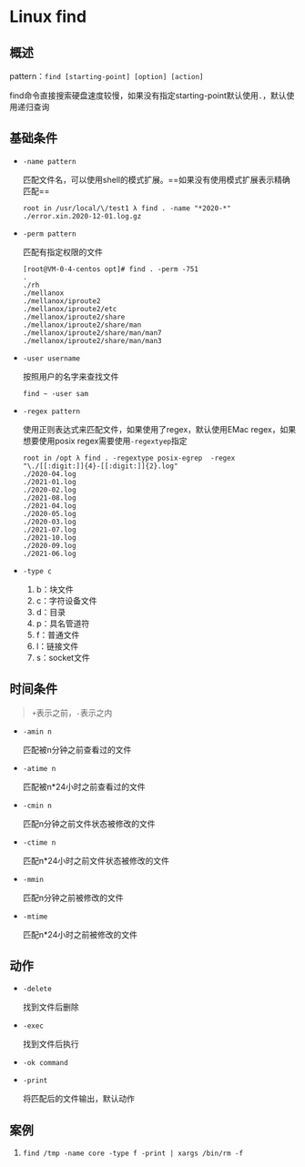 # Linux find

## 概述

pattern：`find [starting-point] [option] [action]`

find命令直接搜索硬盘速度较慢，如果没有指定starting-point默认使用`.`，默认使用递归查询

## 基础条件

- `-name pattern`

  匹配文件名，可以使用shell的模式扩展。==如果没有使用模式扩展表示精确匹配==

  ```
  root in /usr/local/\/test1 λ find . -name "*2020-*"
  ./error.xin.2020-12-01.log.gz  
  ```

- `-perm pattern`

  匹配有指定权限的文件

  ```
  [root@VM-0-4-centos opt]# find . -perm -751
  .
  ./rh
  ./mellanox
  ./mellanox/iproute2
  ./mellanox/iproute2/etc
  ./mellanox/iproute2/share
  ./mellanox/iproute2/share/man
  ./mellanox/iproute2/share/man/man7
  ./mellanox/iproute2/share/man/man3
  ```

- `-user username`

  按照用户的名字来查找文件

  ```
  find ~ -user sam
  ```

- `-regex pattern`

  使用正则表达式来匹配文件，如果使用了regex，默认使用EMac regex，如果想要使用posix regex需要使用`-regextyep`指定

  ```
  root in /opt λ find . -regextype posix-egrep  -regex "\./[[:digit:]]{4}-[[:digit:]]{2}.log"
  ./2020-04.log
  ./2021-01.log
  ./2020-02.log
  ./2021-08.log
  ./2021-04.log
  ./2020-05.log
  ./2020-03.log
  ./2021-07.log
  ./2021-10.log
  ./2020-09.log
  ./2021-06.log
  ```

- `-type c`

  1. b：块文件
  2. c：字符设备文件
  3. d：目录
  4. p：具名管道符
  5. f：普通文件
  6. l：链接文件
  7. s：socket文件

## 时间条件

> `+`表示之前，`-`表示之内

- `-amin n `

  匹配被n分钟之前查看过的文件

- `-atime n`

  匹配被n*24小时之前查看过的文件

- `-cmin n`

  匹配n分钟之前文件状态被修改的文件

- `-ctime n`

  匹配n*24小时之前文件状态被修改的文件

- `-mmin`

  匹配n分钟之前被修改的文件

- `-mtime`

  匹配n*24小时之前被修改的文件

## 动作

- `-delete`

  找到文件后删除

- `-exec`

  找到文件后执行

- `-ok command`

- `-print`

  将匹配后的文件输出，默认动作

## 案例

1. ```
   find /tmp -name core -type f -print | xargs /bin/rm -f
   ```

